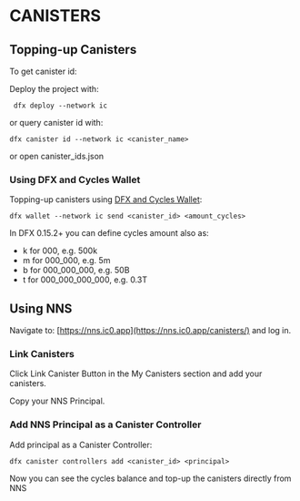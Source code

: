 # CANISTERS

## Topping-up Canisters

To get canister id:

Deploy the project with:

```shell
 dfx deploy --network ic
```
or query canister id with:

```shell
dfx canister id --network ic <canister_name>
```
or open canister_ids.json

### Using DFX and Cycles Wallet

Topping-up canisters using [DFX and Cycles Wallet](DFX_Wallet.md):

```shell
dfx wallet --network ic send <canister_id> <amount_cycles>
```
In DFX 0.15.2+ you can define cycles amount also as:
- k for 000, e.g. 500k
- m for 000_000, e.g. 5m
- b for 000_000_000, e.g. 50B
- t for 000_000_000_000, e.g. 0.3T

## Using NNS
Navigate to: [https://nns.ic0.app](https://nns.ic0.app/canisters/) and log in.

### Link Canisters
Click Link Canister Button in the My Canisters section and add your canisters.


Copy your NNS Principal.

### Add NNS Principal as a Canister Controller

Add principal as a Canister Controller:

```shell
dfx canister controllers add <canister_id> <principal>
```

Now you can see the cycles balance and top-up the canisters directly from NNS
